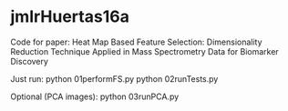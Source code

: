 # jmlrHuertas16a

Code for paper: Heat Map Based Feature Selection: Dimensionality Reduction Technique Applied in Mass Spectrometry Data for Biomarker Discovery

Just run:
python 01performFS.py
python 02runTests.py

Optional (PCA images):
python 03runPCA.py
